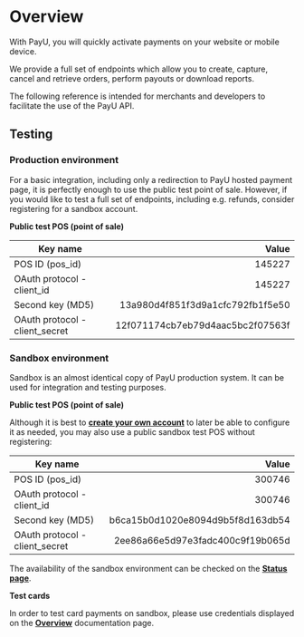 # Overview

With PayU, you will quickly activate payments on your website or mobile device.

We provide a full set of endpoints which allow you to create, capture, cancel and retrieve orders, perform payouts or download reports.

The following reference is intended for merchants and developers to facilitate the use of the PayU API. 

## Testing

### Production environment 

For a basic integration, including only a redirection to PayU hosted payment page, it is perfectly enough to use the public test point of sale. However, if you would like to test a full set of endpoints, including e.g. refunds, consider registering for a sandbox account.

__Public test POS (point of sale)__

| Key name                       | Value                            |
|--------------------------------|---------------------------------:|
| POS ID (pos_id)                | 145227                           |
| OAuth protocol - client_id     | 145227                           |
| Second key (MD5)               | 13a980d4f851f3d9a1cfc792fb1f5e50 |
| OAuth protocol - client_secret | 12f071174cb7eb79d4aac5bc2f07563f |


### Sandbox environment

Sandbox is an almost identical copy of PayU production system. It can be used for integration and testing purposes.

__Public test POS (point of sale)__

Although it is best to __<a href="https://registration-merch-prod.snd.payu.com/boarding/#/registerSandbox/" target="_blank">create your own account</a>__ to later be able to configure it as needed, you may also use a public sandbox test POS without registering:

| Key name                       | Value                            |
|--------------------------------|---------------------------------:|
| POS ID (pos_id)                | 300746                           |
| OAuth protocol - client_id     | 300746                           |
| Second key (MD5)               | b6ca15b0d1020e8094d9b5f8d163db54 |
| OAuth protocol - client_secret | 2ee86a66e5d97e3fadc400c9f19b065d |

The availability of the sandbox environment can be checked on the __<a href="https://status.snd.payu.com/" target="_blank">Status page</a>__.

__Test cards__

In order to test card payments on sandbox, please use credentials displayed on the __<a href="https://developers.payu.com/en/overview.html#sandbox" target="_blank">Overview</a>__ documentation page.



